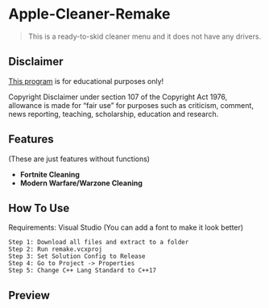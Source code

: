 # Apple-Cleaner-Remake
> This is a ready-to-skid cleaner menu and it does not have any drivers.

## Disclaimer
[This program](https://github.com/whytagged/Apple-Cleaner-Remake) is for educational purposes only!

Copyright Disclaimer under section 107 of the Copyright Act 1976, allowance is made for “fair use” for purposes such as criticism, comment, news reporting, teaching, scholarship, education and research.

## Features
(These are just features without functions)

- **Fortnite Cleaning**
- **Modern Warfare/Warzone Cleaning**

## How To Use
Requirements: Visual Studio (You can add a font to make it look better)
```
Step 1: Download all files and extract to a folder
Step 2: Run remake.vcxproj
Step 3: Set Solution Config to Release
Step 4: Go to Project -> Properties
Step 5: Change C++ Lang Standard to C++17
```

## Preview
